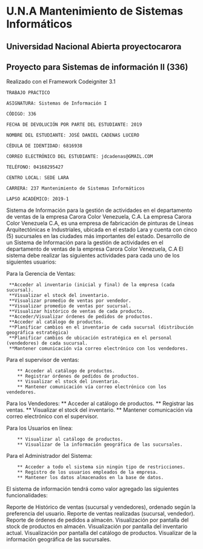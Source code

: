 # U.N.A Mantenimiento de Sistemas Informáticos
## Universidad Nacional Abierta proyectocarora
## Proyecto para Sistemas de información II (336)

Realizado con el Framework Codeigniter 3.1


	TRABAJO PRÁCTICO

	ASIGNATURA: Sistemas de Información I

	CÓDIGO: 336

	FECHA DE DEVOLUCIÓN POR PARTE DEL ESTUDIANTE: 2019

	NOMBRE DEL ESTUDIANTE: JOSÉ DANIEL CADENAS LUCERO

	CÉDULA DE IDENTIDAD: 6816938

	CORREO ELECTRÓNICO DEL ESTUDIANTE: jdcadenas@GMAIL.COM

	TELÉFONO: 04168295427

	CENTRO LOCAL: SEDE LARA

	CARRERA: 237 Mantenimiento de Sistemas Informáticos

	LAPSO ACADÉMICO: 2019-1


Sistema de Información para la gestión de actividades en el departamento de ventas de la empresa Carora Color Venezuela, C.A.
La empresa Carora Color Venezuela C.A, es una empresa de fabricación de pinturas de Líneas Arquitectónicas e Industriales, ubicada en el estado Lara y cuenta con cinco (5) sucursales en las ciudades más importantes del estado.
Desarrollo de un Sistema de Información para la gestión de actividades en el departamento de ventas de la empresa Carora Color Venezuela, C.A
El sistema debe realizar las siguientes actividades para cada uno de los siguientes usuarios:

Para la Gerencia de Ventas:

	 **Acceder al inventario (inicial y final) de la empresa (cada sucursal).
	 **Visualizar el stock del inventario.
	 **Visualizar promedio de ventas por vendedor.
	 **Visualizar promedio de ventas por sucursal.
	 **Visualizar histórico de ventas de cada producto.
	 **Acceder/Visualizar órdenes de pedidos de productos.
	 **Acceder al catálogo de productos.
	 **Planificar cambios en el inventario de cada sucursal (distribución geográfica estratégica)
	 **Planificar cambios de ubicación estratégica en el personal (vendedores) de cada sucursal.
	 **Mantener comunicación vía correo electrónico con los vendedores.

Para el supervisor de ventas:

		** Acceder al catálogo de productos.
		** Registrar órdenes de pedidos de productos.
		** Visualizar el stock del inventario.
		** Mantener comunicación vía correo electrónico con los vendedores.

Para los Vendedores:
		** Acceder al catálogo de productos.
		** Registrar las ventas.
		** Visualizar el stock del inventario.
		** Mantener comunicación vía correo electrónico con el supervisor.

Para los Usuarios en línea:

		** Visualizar al catálogo de productos.
		** Visualizar de la información geográfica de las sucursales.

Para el Administrador del Sistema:

		** Acceder a todo el sistema sin ningún tipo de restricciones.
		** Registro de los usuarios empleados de la empresa.
		** Mantener los datos almacenados en la base de datos.

El sistema de información tendrá como valor agregado las siguientes funcionalidades:

Reporte de Histórico de ventas (sucursal y vendedores), ordenado según la preferencia del usuario.
Reporte de ventas realizadas (sucursal, vendedor).
Reporte de órdenes de pedidos a almacén.
Visualización por pantalla del stock de productos en almacén.
Visualización por pantalla del inventario actual.
Visualización por pantalla del catálogo de productos.
Visualizar de la información geográfica de las sucursales.
